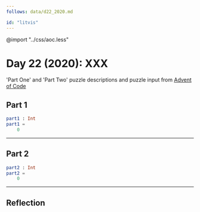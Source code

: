 ```yaml
---
follows: data/d22_2020.md

id: "litvis"
---
```


@import "../css/aoc.less"

# Day 22 (2020): XXX

'Part One' and 'Part Two' puzzle descriptions and puzzle input from [Advent of Code](https://adventofcode.com/2020/day/22)

## Part 1

```elm {l r}
part1 : Int
part1 =
    0
```

---

## Part 2

```elm {l r}
part2 : Int
part2 =
    0
```

---

## Reflection
